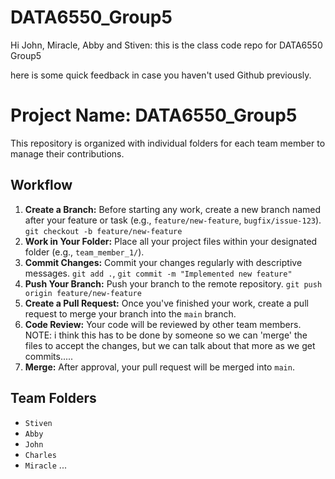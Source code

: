 # DATA6550_Group5
Hi John, Miracle, Abby and Stiven: this is the class code repo for DATA6550 Group5

here is some quick feedback in case you haven't used Github previously. 

# Project Name: DATA6550_Group5

This repository is organized with individual folders for each team member to manage their contributions.

## Workflow

1. **Create a Branch:** Before starting any work, create a new branch named after your feature or task (e.g., `feature/new-feature`, `bugfix/issue-123`).  `git checkout -b feature/new-feature`
2. **Work in Your Folder:**  Place all your project files within your designated folder (e.g., `team_member_1/`).
3. **Commit Changes:**  Commit your changes regularly with descriptive messages. `git add .`, `git commit -m "Implemented new feature"`
4. **Push Your Branch:** Push your branch to the remote repository. `git push origin feature/new-feature`
5. **Create a Pull Request:** Once you've finished your work, create a pull request to merge your branch into the `main` branch.
6. **Code Review:** Your code will be reviewed by other team members.
     NOTE: i think this has to be done by someone so we can 'merge' the files to accept the changes, but we can talk about that more as we get commits.....
8. **Merge:** After approval, your pull request will be merged into `main`.

## Team Folders

* `Stiven`
* `Abby`
* `John`
* `Charles`
* `Miracle`
...
